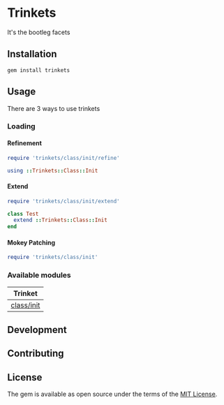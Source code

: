 # Trinkets

It's the bootleg facets

## Installation

```
gem install trinkets
```

## Usage

There are 3 ways to use trinkets
### Loading
#### Refinement

```ruby
require 'trinkets/class/init/refine'

using ::Trinkets::Class::Init
```

#### Extend

```ruby
require 'trinkets/class/init/extend'

class Test
  extend ::Trinkets::Class::Init
end
```

#### Mokey Patching

```ruby
require 'trinkets/class/init'
```

### Available modules

|Trinket|
|---|
|[class/init](doc/class/init.md)|

## Development

[//]: # (TODO)

## Contributing

[//]: # (TODO)

## License

The gem is available as open source under the terms of the [MIT License](https://opensource.org/licenses/MIT).
